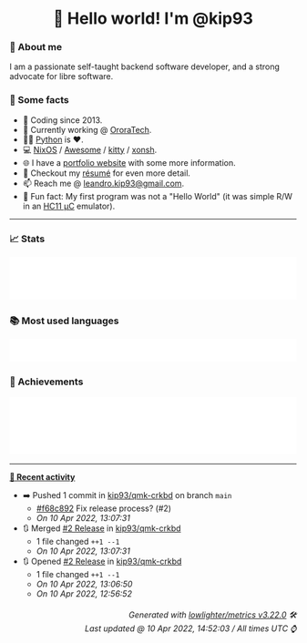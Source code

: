 <!-- README template, populated using this action:
     https://github.com/kip93/kip93/blob/main/.github/workflows/readme.yml. -->

<h1 align="center">👋 Hello world! I'm @kip93</h1> <!-- LOGIN => username -->

### 👤 About me

I am a passionate self-taught backend software developer, and a strong advocate for libre software.


### 💬 Some facts

* 📅 Coding since 2013.
* 💼 Currently working @ [OroraTech](https://ororatech.com/).
* 👨‍💻 [Python](https://github.com/search?q=user%3Akip93&l=python) is ❤️. <!-- LOGIN => username -->
* 💻 [NixOS](https://github.com/NixOS/) /
     [Awesome](https://github.com/awesomeWM/) /
     [kitty](https://github.com/kovidgoyal/kitty/) /
     [xonsh](https://github.com/xonsh/).
* 🌐 I have a [portfolio website](https://kip93.net/) with some more information.
* 📝 Checkout my [résumé](https://kip93.net/resume/) for even more detail.
* 📫 Reach me @ [leandro.kip93@gmail.com](mailto:leandro.kip93@gmail.com).
* 🎲 Fun fact: My first program was not a "Hello World" (it was simple R/W in an [HC11 µC](https://en.wikipedia.org/wiki/68HC11) emulator).


-----------------------------------------------------------------------------------------------------------------------


### 📈 Stats

![](./stats.svg)


### 📚 Most used languages <!-- by percentage, in decreasing order -->

![](./languages.svg)


### 🏅 Achievements

![](./achievements.svg)


-----------------------------------------------------------------------------------------------------------------------


**[📰 Recent activity](https://github.com/kip93)**
* ➡️ Pushed 1 commit in [kip93/qmk-crkbd](https://github.com/kip93/qmk-crkbd) on branch `main`
  * [#f68c892](https://github.com/kip93/qmk-crkbd/commit/f68c892) Fix release process? (#2)
  * *On 10 Apr 2022, 13:07:31*
* 🔃 Merged [#2 Release](https://github.com/kip93/qmk-crkbd/pull/2) in [kip93/qmk-crkbd](https://github.com/kip93/qmk-crkbd)
  * 1 file changed `++1 --1`
  * *On 10 Apr 2022, 13:07:31*
* 🔃 Opened [#2 Release](https://github.com/kip93/qmk-crkbd/pull/2) in [kip93/qmk-crkbd](https://github.com/kip93/qmk-crkbd)
  * 1 file changed `++1 --1`
  * *On 10 Apr 2022, 13:06:50*
  * *On 10 Apr 2022, 12:56:52*
 <!-- Last activity -->


<h6 align="right"><em>
    Generated with <a href="https://github.com/lowlighter/metrics/tree/latest/">lowlighter/metrics v3.22.0</a> 🛠️<br> <!-- VERSION => MAJOR.minor.patch -->
    Last updated @ 10 Apr 2022, 14:52:03 / All times UTC ⌚ <!-- meta.generated => DD/MM/YYYY, hh:mm -->
</em></h6>

